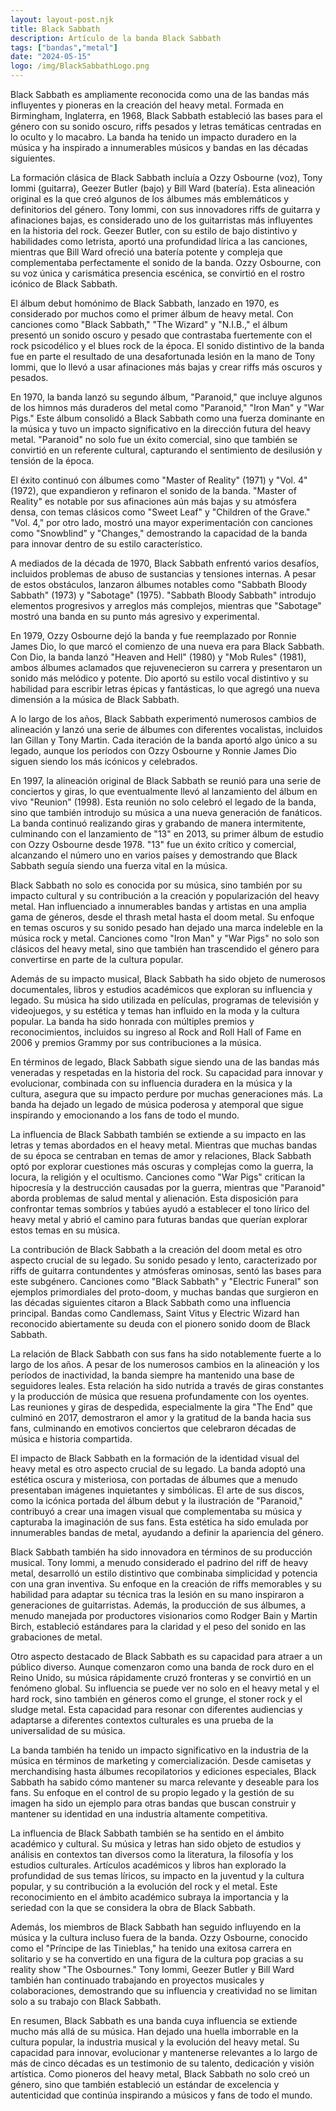 ```yaml
---
layout: layout-post.njk
title: Black Sabbath
description: Artículo de la banda Black Sabbath
tags: ["bandas","metal"]
date: "2024-05-15"
logo: /img/BlackSabbathLogo.png
---
```


Black Sabbath es ampliamente reconocida como una de las bandas más influyentes y pioneras en la creación del heavy metal. Formada en Birmingham, Inglaterra, en 1968, Black Sabbath estableció las bases para el género con su sonido oscuro, riffs pesados y letras temáticas centradas en lo oculto y lo macabro. La banda ha tenido un impacto duradero en la música y ha inspirado a innumerables músicos y bandas en las décadas siguientes.

La formación clásica de Black Sabbath incluía a Ozzy Osbourne (voz), Tony Iommi (guitarra), Geezer Butler (bajo) y Bill Ward (batería). Esta alineación original es la que creó algunos de los álbumes más emblemáticos y definitorios del género. Tony Iommi, con sus innovadores riffs de guitarra y afinaciones bajas, es considerado uno de los guitarristas más influyentes en la historia del rock. Geezer Butler, con su estilo de bajo distintivo y habilidades como letrista, aportó una profundidad lírica a las canciones, mientras que Bill Ward ofreció una batería potente y compleja que complementaba perfectamente el sonido de la banda. Ozzy Osbourne, con su voz única y carismática presencia escénica, se convirtió en el rostro icónico de Black Sabbath.

El álbum debut homónimo de Black Sabbath, lanzado en 1970, es considerado por muchos como el primer álbum de heavy metal. Con canciones como "Black Sabbath," "The Wizard" y "N.I.B.," el álbum presentó un sonido oscuro y pesado que contrastaba fuertemente con el rock psicodélico y el blues rock de la época. El sonido distintivo de la banda fue en parte el resultado de una desafortunada lesión en la mano de Tony Iommi, que lo llevó a usar afinaciones más bajas y crear riffs más oscuros y pesados.

En 1970, la banda lanzó su segundo álbum, "Paranoid," que incluye algunos de los himnos más duraderos del metal como "Paranoid," "Iron Man" y "War Pigs." Este álbum consolidó a Black Sabbath como una fuerza dominante en la música y tuvo un impacto significativo en la dirección futura del heavy metal. "Paranoid" no solo fue un éxito comercial, sino que también se convirtió en un referente cultural, capturando el sentimiento de desilusión y tensión de la época.

El éxito continuó con álbumes como "Master of Reality" (1971) y "Vol. 4" (1972), que expandieron y refinaron el sonido de la banda. "Master of Reality" es notable por sus afinaciones aún más bajas y su atmósfera densa, con temas clásicos como "Sweet Leaf" y "Children of the Grave." "Vol. 4," por otro lado, mostró una mayor experimentación con canciones como "Snowblind" y "Changes," demostrando la capacidad de la banda para innovar dentro de su estilo característico.

A mediados de la década de 1970, Black Sabbath enfrentó varios desafíos, incluidos problemas de abuso de sustancias y tensiones internas. A pesar de estos obstáculos, lanzaron álbumes notables como "Sabbath Bloody Sabbath" (1973) y "Sabotage" (1975). "Sabbath Bloody Sabbath" introdujo elementos progresivos y arreglos más complejos, mientras que "Sabotage" mostró una banda en su punto más agresivo y experimental.

En 1979, Ozzy Osbourne dejó la banda y fue reemplazado por Ronnie James Dio, lo que marcó el comienzo de una nueva era para Black Sabbath. Con Dio, la banda lanzó "Heaven and Hell" (1980) y "Mob Rules" (1981), ambos álbumes aclamados que rejuvenecieron su carrera y presentaron un sonido más melódico y potente. Dio aportó su estilo vocal distintivo y su habilidad para escribir letras épicas y fantásticas, lo que agregó una nueva dimensión a la música de Black Sabbath.

A lo largo de los años, Black Sabbath experimentó numerosos cambios de alineación y lanzó una serie de álbumes con diferentes vocalistas, incluidos Ian Gillan y Tony Martin. Cada iteración de la banda aportó algo único a su legado, aunque los períodos con Ozzy Osbourne y Ronnie James Dio siguen siendo los más icónicos y celebrados.

En 1997, la alineación original de Black Sabbath se reunió para una serie de conciertos y giras, lo que eventualmente llevó al lanzamiento del álbum en vivo "Reunion" (1998). Esta reunión no solo celebró el legado de la banda, sino que también introdujo su música a una nueva generación de fanáticos. La banda continuó realizando giras y grabando de manera intermitente, culminando con el lanzamiento de "13" en 2013, su primer álbum de estudio con Ozzy Osbourne desde 1978. "13" fue un éxito crítico y comercial, alcanzando el número uno en varios países y demostrando que Black Sabbath seguía siendo una fuerza vital en la música.

Black Sabbath no solo es conocida por su música, sino también por su impacto cultural y su contribución a la creación y popularización del heavy metal. Han influenciado a innumerables bandas y artistas en una amplia gama de géneros, desde el thrash metal hasta el doom metal. Su enfoque en temas oscuros y su sonido pesado han dejado una marca indeleble en la música rock y metal. Canciones como "Iron Man" y "War Pigs" no solo son clásicos del heavy metal, sino que también han trascendido el género para convertirse en parte de la cultura popular.

Además de su impacto musical, Black Sabbath ha sido objeto de numerosos documentales, libros y estudios académicos que exploran su influencia y legado. Su música ha sido utilizada en películas, programas de televisión y videojuegos, y su estética y temas han influido en la moda y la cultura popular. La banda ha sido honrada con múltiples premios y reconocimientos, incluidos su ingreso al Rock and Roll Hall of Fame en 2006 y premios Grammy por sus contribuciones a la música.

En términos de legado, Black Sabbath sigue siendo una de las bandas más veneradas y respetadas en la historia del rock. Su capacidad para innovar y evolucionar, combinada con su influencia duradera en la música y la cultura, asegura que su impacto perdure por muchas generaciones más. La banda ha dejado un legado de música poderosa y atemporal que sigue inspirando y emocionando a los fans de todo el mundo.

La influencia de Black Sabbath también se extiende a su impacto en las letras y temas abordados en el heavy metal. Mientras que muchas bandas de su época se centraban en temas de amor y relaciones, Black Sabbath optó por explorar cuestiones más oscuras y complejas como la guerra, la locura, la religión y el ocultismo. Canciones como "War Pigs" critican la hipocresía y la destrucción causadas por la guerra, mientras que "Paranoid" aborda problemas de salud mental y alienación. Esta disposición para confrontar temas sombríos y tabúes ayudó a establecer el tono lírico del heavy metal y abrió el camino para futuras bandas que querían explorar estos temas en su música.

La contribución de Black Sabbath a la creación del doom metal es otro aspecto crucial de su legado. Su sonido pesado y lento, caracterizado por riffs de guitarra contundentes y atmósferas ominosas, sentó las bases para este subgénero. Canciones como "Black Sabbath" y "Electric Funeral" son ejemplos primordiales del proto-doom, y muchas bandas que surgieron en las décadas siguientes citaron a Black Sabbath como una influencia principal. Bandas como Candlemass, Saint Vitus y Electric Wizard han reconocido abiertamente su deuda con el pionero sonido doom de Black Sabbath.

La relación de Black Sabbath con sus fans ha sido notablemente fuerte a lo largo de los años. A pesar de los numerosos cambios en la alineación y los períodos de inactividad, la banda siempre ha mantenido una base de seguidores leales. Esta relación ha sido nutrida a través de giras constantes y la producción de música que resuena profundamente con los oyentes. Las reuniones y giras de despedida, especialmente la gira "The End" que culminó en 2017, demostraron el amor y la gratitud de la banda hacia sus fans, culminando en emotivos conciertos que celebraron décadas de música e historia compartida.

El impacto de Black Sabbath en la formación de la identidad visual del heavy metal es otro aspecto crucial de su legado. La banda adoptó una estética oscura y misteriosa, con portadas de álbumes que a menudo presentaban imágenes inquietantes y simbólicas. El arte de sus discos, como la icónica portada del álbum debut y la ilustración de "Paranoid," contribuyó a crear una imagen visual que complementaba su música y capturaba la imaginación de sus fans. Esta estética ha sido emulada por innumerables bandas de metal, ayudando a definir la apariencia del género.

Black Sabbath también ha sido innovadora en términos de su producción musical. Tony Iommi, a menudo considerado el padrino del riff de heavy metal, desarrolló un estilo distintivo que combinaba simplicidad y potencia con una gran inventiva. Su enfoque en la creación de riffs memorables y su habilidad para adaptar su técnica tras la lesión en su mano inspiraron a generaciones de guitarristas. Además, la producción de sus álbumes, a menudo manejada por productores visionarios como Rodger Bain y Martin Birch, estableció estándares para la claridad y el peso del sonido en las grabaciones de metal.

Otro aspecto destacado de Black Sabbath es su capacidad para atraer a un público diverso. Aunque comenzaron como una banda de rock duro en el Reino Unido, su música rápidamente cruzó fronteras y se convirtió en un fenómeno global. Su influencia se puede ver no solo en el heavy metal y el hard rock, sino también en géneros como el grunge, el stoner rock y el sludge metal. Esta capacidad para resonar con diferentes audiencias y adaptarse a diferentes contextos culturales es una prueba de la universalidad de su música.

La banda también ha tenido un impacto significativo en la industria de la música en términos de marketing y comercialización. Desde camisetas y merchandising hasta álbumes recopilatorios y ediciones especiales, Black Sabbath ha sabido cómo mantener su marca relevante y deseable para los fans. Su enfoque en el control de su propio legado y la gestión de su imagen ha sido un ejemplo para otras bandas que buscan construir y mantener su identidad en una industria altamente competitiva.

La influencia de Black Sabbath también se ha sentido en el ámbito académico y cultural. Su música y letras han sido objeto de estudios y análisis en contextos tan diversos como la literatura, la filosofía y los estudios culturales. Artículos académicos y libros han explorado la profundidad de sus temas líricos, su impacto en la juventud y la cultura popular, y su contribución a la evolución del rock y el metal. Este reconocimiento en el ámbito académico subraya la importancia y la seriedad con la que se considera la obra de Black Sabbath.

Además, los miembros de Black Sabbath han seguido influyendo en la música y la cultura incluso fuera de la banda. Ozzy Osbourne, conocido como el "Príncipe de las Tinieblas," ha tenido una exitosa carrera en solitario y se ha convertido en una figura de la cultura pop gracias a su reality show "The Osbournes." Tony Iommi, Geezer Butler y Bill Ward también han continuado trabajando en proyectos musicales y colaboraciones, demostrando que su influencia y creatividad no se limitan solo a su trabajo con Black Sabbath.

En resumen, Black Sabbath es una banda cuya influencia se extiende mucho más allá de su música. Han dejado una huella imborrable en la cultura popular, la industria musical y la evolución del heavy metal. Su capacidad para innovar, evolucionar y mantenerse relevantes a lo largo de más de cinco décadas es un testimonio de su talento, dedicación y visión artística. Como pioneros del heavy metal, Black Sabbath no solo creó un género, sino que también estableció un estándar de excelencia y autenticidad que continúa inspirando a músicos y fans de todo el mundo.